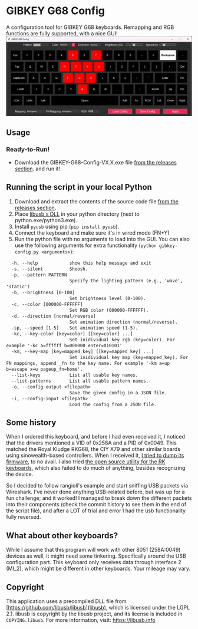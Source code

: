 # GIBKEY G68 Config
A configuration tool for GIBKEY G68 keyboards. Remapping and RGB functions are fully supported, with a nice GUI!
![GUI Preview](preview.png)

## Usage
### Ready-to-Run!
* Download the GIBKEY-G68-Config-VX.X.exe file [from the releases section](https://github.com/mpaterakis/GIBKEY-G68-Config/releases/latest). and run it!

## Running the script in your local Python
1. Download and extract the contents of the source code file [from the releases section](https://github.com/mpaterakis/GIBKEY-G68-Config/releases/latest). 
2. Place [libusb's DLL](https://github.com/libusb/libusb/releases/latest) in your python directory (next to python.exe/python3.exe).
3. Install `pyusb` using pip (`pip install pyusb`).
4. Connect the keyboard and make sure it's in wired mode (FN+Y)
5. Run the python file with no arguments to load into the GUI. You can also use the following arguments for extra functionality (`python gibkey-config.py <arguments>`):
```
  -h, --help            show this help message and exit
  -s, --silent          Shoosh.
  -p, --pattern PATTERN
                        Specify the lighting pattern (e.g., 'wave', 'static')
  -b, --brightness [0-100]
                        Set brightness level (0-100).
  -c, --color [000000-FFFFFF]
                        Set RGB color (000000-FFFFFF).
  -d, --direction [normal/reverse]
                        Set animation direction (normal/reverse).
  -sp, --speed [1-5]    Set animation speed (1-5).
  -kc, --key-color [key=color] [[key=color] ...]
                        Set inidividual key rgb (key=color). For example '-kc a=ffffff b=000000 enter=010101'
  -km, --key-map [key=mapped_key] [[key=mapped_key] ...]
                        Set inidividual key map (key=mapped_key). For FN mappings, append _fn to the key name. For example '-km a=up b=escape x=u pageup_fn=home'.
  --list-keys           List all usable key names.
  --list-patterns       List all usable pattern names.
  -o, --config-output <filepath>
                        Save the given config in a JSON file.
  -i, --config-input <filepath>
                        Load the config from a JSON file.
```

## Some history
When I ordered this keyboard, and before I had even received it, I noticed that the drivers mentioned a VID of 0x258A and a PID of 0x0049. This matched the Royal Kludge RKG68, the CIY X79 and other similar boards using sinowealth-based controllers.
When I received it, [I tried to dump its firmware](https://github.com/carlossless/sinowealth-kb-tool/issues/95), to no avail. I also tried [the open source utility for the RK keyboards](https://github.com/rnayabed/rangoli), which also failed to do much of anything, besides recognizing the device.

So I decided to follow rangioli's example and start sniffing USB packets via Wireshark. I've never done anything USB-related before, but was up for a fun challenge; and it worked! I managed to break down the different packets into their components (check the commit history to see them in the end of the script file), and after a LOT of trial and error I had the usb functionality fully reversed.

## What about other keyboards?
While I assume that this program will work with other 8051 (258A:0049) devices as well, it might need some tinkering. Specifically around the USB configuration part. This keyboard only receives data through interface 2 (MI_2), which might be different in other keyboards. Your mileage may vary.

## Copyright
This application uses a precompiled DLL file from [https://github.com/libusb/libusb](libusb), which is licensed under the LGPL 2.1. libusb is copyright by the libusb project, and its license is included in `COPYING.libusb`. For more information, visit: https://libusb.info